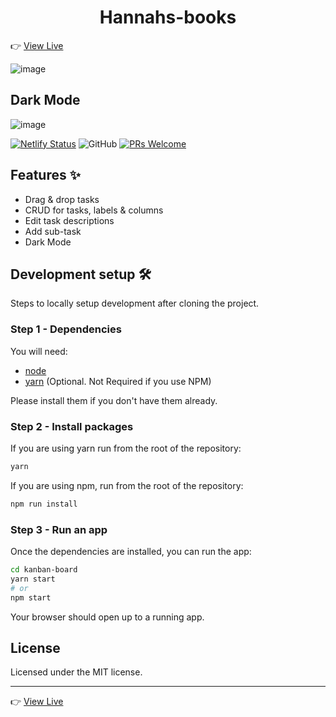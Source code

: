 <h1 align="center">Hannahs-books</h1>

👉 [View Live](https://kanbann-board.netlify.app/)

![image](https://user-images.githubusercontent.com/47911791/173187178-e9d32eba-5deb-4de7-bab0-c4f7112258b4.png)

## Dark Mode
![image](https://user-images.githubusercontent.com/47911791/173188545-ada3666e-b1c5-4842-8a1f-825c586130bb.png)


[![Netlify Status](https://api.netlify.com/api/v1/badges/0997d88e-10c7-4b3e-a4ad-992aaf744206/deploy-status)](https://kanbann-board.netlify.app/)
![GitHub](https://img.shields.io/github/license/aman162000/kanban-board?label=license)
[![PRs Welcome](https://img.shields.io/badge/PRs-welcome-brightgreen.svg?style=flat-square)](https://makeapullrequest.com)

## Features ✨

- Drag & drop tasks
- CRUD for tasks, labels & columns
- Edit task descriptions
- Add sub-task
- Dark Mode

## Development setup 🛠

Steps to locally setup development after cloning the project.

### Step 1 - Dependencies

You will need:

* [node](https://nodejs.org/)
* [yarn](https://yarnpkg.com/en/docs/install) (Optional. Not Required if you use NPM)

Please install them if you don't have them already.

### Step 2 - Install packages

If you are using yarn run from the root of the repository:

```sh
yarn
```

If you are using npm, run from the root of the repository:

```sh
npm run install
```

### Step 3 - Run an app

Once the dependencies are installed, you can run the app:

```sh
cd kanban-board
yarn start
# or
npm start
```

Your browser should open up to a running app.

## License

Licensed under the MIT license.

---

👉 [View Live](https://kanbann-board.netlify.app/)
